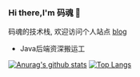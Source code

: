 ### Hi there,I'm 码魂 👋  

码魂的技术栈, 欢迎访问个人站点 [blog](https://blog.lazy.icu/) 

- Java后端资深搬运工 

[![Anurag's github stats](https://github-readme-stats.vercel.app/api?username=pkptzx&count_private=true&show_icons=true)](https://github.com/pkptzx)
[![Top Langs](https://github-readme-stats.vercel.app/api/top-langs/?username=pkptzx&layout=compact)](https://github.com/pkptzx)
